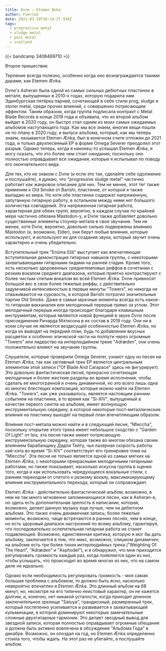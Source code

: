 ```yaml
---
title: Dvne — Etemen Ænka
author: Fuerlee
date: 2021-03-18T16:14:27.936Z
tags:
  - progressive metal
  - sludge metal
  - post metal
  - scotland
---
```

{{< bandcamp 3408469710 >}}

Второе пришествие

Терпение всегда полезно, особенно когда оно вознаграждается такими дарами, как Etemen Ænka.

Dvne's Asheran была одной из самых сильных дебютных пластинок в метале, выпущенных в 2010-х годах, которую подарила нам Эдинбургская пятёрка парней, сочетающей в себе стили prog, sludge и stoner metal, среди прочих влияний, с совершенно потрясающим эффектом. Таким образом, когда группа подписала контракт с Metal Blade Records в конце 2019 года и объявила, что их второй альбом выйдет в 2020 году, он быстро стал одним из моих самых ожидаемых альбомов наступающего года. Как мы все знаем, многие вещи пошли не по плану в 2020 году, и выпуск альбома, который, как мы теперь знаем, называется Etemen Ænka, был в конечном счете отложен до 2021 года, и только двухпесенный EP в форме Omega Severer преодолел этот разрыв. Однако теперь, когда я наконец-то услышал Etemen Ænka, я могу сказать, что это более чем стоит ожидания, поскольку оно полностью оправдывает все ожидания, которые я испытывал по поводу его окончательного вида.

Для тех, кто не знаком с Dvne (и если это так, сделайте себе одолжение и послушайте), я думаю, что "progressive sludge metal" частично работает как жанровое описание для них. Тем не менее, этот тег также применим к Old Smoke от Barishi, пластинке, от которой я также выпадаю из мира. Но хотя обе пластинки содержат напряженную, запутанную гитарную работу, в остальном между ними нет большого количества совпадений. Эта напряженная гитарная работа, характерная для обеих групп, вероятно, в каждом случае по крайней мере частично обязана Mastodon-у, и Dvne также добавляет довольно существенные элементы стоунер-метала в свое звучание. Тем не менее, хотя Dvne, вероятно, довольно сильно подвержены влиянию Mastodon (и, возможно, Elder), они берут любые влияния, которые используют, и используют их для создания звука, который звучит очень характерно и очень убедительно.

Вступительный трек "Enûma Eliš" выступает как впечатляющая вступительная демонстрация гитарных навыков группы, с некоторыми захватывающими гитарными лидами на ранней стадии. Кроме того, есть несколько здоровенных среднетемповых риффов в сочетании с резким вокалом среднего диапазона, которые приятно контрастируют с более чистым спетым вокалом во всей Etemen Ænka. Dvne привносят большой вес в свои более тяжелые риффы, с действительно задумчивой интенсивностью в первые минуты "Towers", но никогда не отваживаются на суровость, в которой Barishi потратил значительные партии Old Smoke. Даже в самые мрачные моменты всегда есть какое-то гитарная вакханалия или мелодичный перерыв прямо за углом. Этот мелодичный перерыв иногда происходит благодаря клавишным инструментам, которые являются новой функцией в звуке Dvne после присоединения Ричарда Мэтисона в их состав в 2019 году. Они ни в коем случае не являются вездесущей особенностью Etemen Ænka, но когда их выводят на передний план, будь то добавление вкусных расцветок к особенно эпической части на полпути через огромные "Towers" или лидерство на интерлюдийном треке "Adræden", они очень положительно влияют на звучание группы.

Слушатели, которые проверили Omega Severer, узнают одну из песен на Etemen Ænka, так как заглавный трек EP является центральным элементом этой записи ("Of Blade And Carapace" здесь не фигурирует). Это довольно фантастическая песня, прекрасно сочетающая мелодичные и более жесткие разделы во время исполнения, чтобы сделать ее многогранной и очень динамичной, но это всего лишь одна из многих блестящих композиций, которые можно найти на Etemen Ænka. "Towers", как уже указывалось, является настоящим ранним событием на пластинке, в то время как "Sì-XIV", выпущенный в качестве первого сингла на альбоме, имеет волнующую инструментальную середину, в которой некоторые пост-металлические влияния на пластинку выходят на первый план впечатляющим образом.

Влияние пост-метала можно найти и в следующей песне, "Mleccha", поскольку открытие этого трека имеет небольшое сходство с "Garden Of Light" от Isis; эта песня также имеет потрясающую инструментальную середину, которая также во многом обязана своим влиянием барабанщику Дадли Тейту, чья лазерная скорость работы хай-хэта во время "Sì-XIV" соответствует его тренировке тома на "Mleccha". Эта песня не только является одной из самых мягких на Etemen Ænka, с некоторыми прекрасными мелодичными гитарными работами, но также показывает, насколько искусна группа в оценке того, когда и как использовать чередующиеся вокальные стили, с ранним переходом от спетого к резкому вокалу, максимизирующему влияние инструментального перехода, который он сопровождает.

Etemen Ænka - действительно фантастический альбом; возможно, в нем не так много мгновенно запоминающихся песен, как в Asheran-е, но здесь есть дополнительная зрелость в написании, которая, возможно, делает данную музыку еще лучше, чем на дебютном альбоме. Это также очень динамичная запись; более тяжелые моменты, возможно, чаще встречаются в ранних песнях, чем в конце, но есть здоровый диапазон настроений по всему альбому, гарантируя, что последовательно ослепительная гитарная работа не станет подавляющей. Возможно, единственная критика, которую я мог бы дать альбому, заключается в том, что микс, возможно, слишком динамичен; на альбоме есть три более тихих интерлюдийных трека ("Weighting Of The Heart", "Adræden" и "Asphodel"), и я обнаружил, что мне приходится регулировать громкость каждый раз, когда появляется один из них, чтобы услышать, что происходит во время многих из них, что на самом деле не идеально.

Однако если необходимость регулировать громкость - моя самая большая проблема с альбомом, то должно быть ясно, насколько невероятно впечатлен я Etemen Ænka. Это длинный альбом на 68 минут, но, несмотря на его типично неистовый характер, он не кажется долгим, и, конечно, нет никакой усталости, когда приходит длинное заключительное зрелище "Satuya", грандиозный, размеренный трек, который постепенно усиливается и развивается к захватывающей кульминации, в которой доминируют некоторые замечательные сложные двухгитарные гармонии. Это делает звездный вывод для звездной записи, которая полностью оправдывает огромные обещания и должна быть активно вовлечена в обсуждение "Альбома Года" в декабре. Возможно, он опоздал на год, но Etemen Ænka определенно стоила того, чтобы ждать. На этот раз не убегайте, а послушайте альбом.